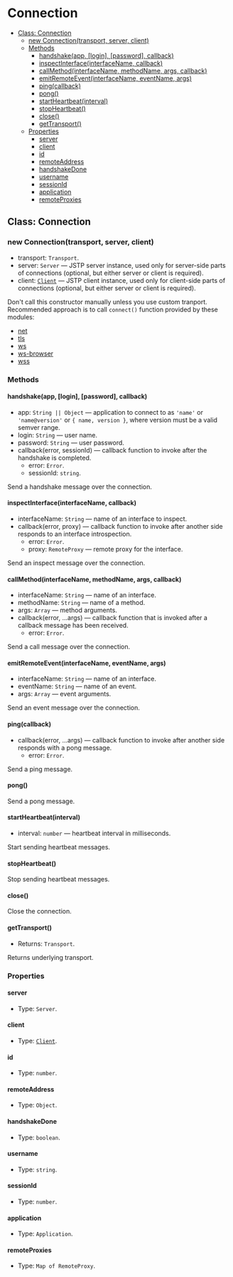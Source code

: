 # Connection

* [Class: Connection](#class-connection)
  * [new Connection(transport, server, client)](#new-connectiontransport-server-client)
  * [Methods](#methods)
    * [handshake(app, \[login\], \[password\], callback)](#handshakeapp-login-password-callback)
    * [inspectInterface(interfaceName, callback)](#inspectinterfaceinterfacename-callback)
    * [callMethod(interfaceName, methodName, args, callback)](#callmethodinterfacename-methodname-args-callback)
    * [emitRemoteEvent(interfaceName, eventName, args)](#emitremoteeventinterfacename-eventname-args)
    * [ping(callback)](#pingcallback)
    * [pong()](#pong)
    * [startHeartbeat(interval)](#startheartbeatinterval)
    * [stopHeartbeat()](#stopheartbeat)
    * [close()](#close)
    * [getTransport()](#gettransport)
  * [Properties](#properties)
    * [server](#server)
    * [client](#client)
    * [id](#id)
    * [remoteAddress](#remoteaddress)
    * [handshakeDone](#handshakedone)
    * [username](#username)
    * [sessionId](#sessionid)
    * [application](#application)
    * [remoteProxies](#remoteproxies)

## Class: Connection

### new Connection(transport, server, client)

* transport: `Transport`.
* server: `Server` — JSTP server instance, used only for server-side parts
  of connections (optional, but either server or client is required).
* client: [`Client`](./client.md#object-client) — JSTP client instance,
  used only for client-side parts of connections (optional,
  but either server or client is required).

Don't call this constructor manually unless you use custom tranport.
Recommended approach is to call `connect()` function provided by these modules:

* [net](./net.md#connectapp-client-options-callback)
* [tls](./tls.md#connectapp-client-options-callback)
* [ws](./ws.md#connectapp-client-options-callback)
* [ws-browser](./ws-browser.md#connectapp-client-options-callback)
* [wss](./wss.md#connectapp-client-options-callback)

### Methods

#### handshake(app, \[login\], \[password\], callback)

* app: `String || Object` — application to connect to as `'name'` or
  `'name@version'` or `{ name, version }`, where version must be
  a valid semver range.
* login: `String` — user name.
* password: `String` — user password.
* callback(error, sessionId) — callback function to invoke after the handshake
  is completed.
  * error: `Error`.
  * sessionId: `string`.

Send a handshake message over the connection.

#### inspectInterface(interfaceName, callback)

* interfaceName: `String` — name of an interface to inspect.
* callback(error, proxy) — callback function to invoke after another side
  responds to an interface introspection.
  * error: `Error`.
  * proxy: `RemoteProxy` — remote proxy for the interface.

Send an inspect message over the connection.

#### callMethod(interfaceName, methodName, args, callback)

* interfaceName: `String` — name of an interface.
* methodName: `String` — name of a method.
* args: `Array` — method arguments.
* callback(error, ...args) — callback function that is invoked after a callback
  message has been received.
  * error: `Error`.

Send a call message over the connection.

#### emitRemoteEvent(interfaceName, eventName, args)

* interfaceName: `String` — name of an interface.
* eventName: `String` — name of an event.
* args: `Array` — event arguments.

Send an event message over the connection.

#### ping(callback)

* callback(error, ...args) — callback function to invoke after another side
  responds with a pong message.
  * error: `Error`.

Send a ping message.

#### pong()

Send a pong message.

#### startHeartbeat(interval)

* interval: `number` — heartbeat interval in milliseconds.

Start sending heartbeat messages.

#### stopHeartbeat()

Stop sending heartbeat messages.

#### close()

Close the connection.

#### getTransport()

* Returns: `Transport`.

Returns underlying transport.

### Properties

#### server

* Type: `Server`.

#### client

* Type: [`Client`](./client.md#object-client).

#### id

* Type: `number`.

#### remoteAddress

* Type: `Object`.

#### handshakeDone

* Type: `boolean`.

#### username

* Type: `string`.

#### sessionId

* Type: `number`.

#### application

* Type: `Application`.

#### remoteProxies

* Type: `Map of RemoteProxy`.
